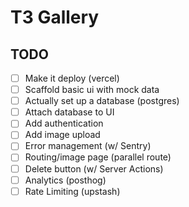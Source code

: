 # T3 Gallery

## TODO

- [ ] Make it deploy (vercel)
- [ ] Scaffold basic ui with mock data
- [ ] Actually set up a database (postgres)
- [ ] Attach database to UI
- [ ] Add authentication
- [ ] Add image upload
- [ ] Error management (w/ Sentry)
- [ ] Routing/image page (parallel route)
- [ ] Delete button (w/ Server Actions)
- [ ] Analytics (posthog)
- [ ] Rate Limiting (upstash)
